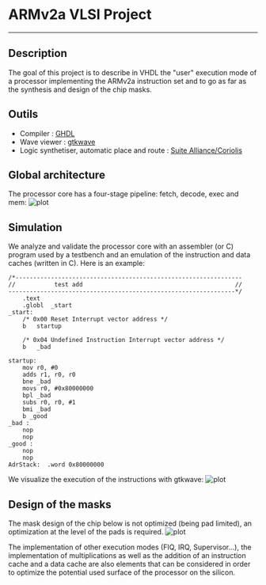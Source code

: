 # ARMv2a VLSI Project
***
## Description 
The goal of this project is to describe in VHDL the "user" execution mode of a processor implementing the ARMv2a instruction set and to go as far as the synthesis and design of the chip masks.

## Outils
- Compiler : [GHDL](https://github.com/ghdl/ghdl)
- Wave viewer : [gtkwave](http://gtkwave.sourceforge.net/)
- Logic synthetiser, automatic place and route : [Suite Alliance/Coriolis](http://coriolis.lip6.fr/) 

## Global architecture
The processor core has a four-stage pipeline: fetch, decode, exec and mem:
![plot](./images/global_architecture.png?raw=true "global_architecture")


## Simulation 
We analyze and validate the processor core with an assembler (or C) program used by a testbench and an emulation of the instruction and data caches (written in C). Here is an example: 
```armasm
/*----------------------------------------------------------------
//           test add                                           //
----------------------------------------------------------------*/
	.text
	.globl	_start 
_start:               
	/* 0x00 Reset Interrupt vector address */
	b	startup
	
	/* 0x04 Undefined Instruction Interrupt vector address */
	b	_bad

startup:                        
	mov r0, #0                  
	adds r1, r0, r0             
	bne _bad                    
	movs r0, #0x80000000        
	bpl _bad                    
	subs r0, r0, #1             
	bmi _bad                    
	b _good                   
_bad : 
	nop                         
	nop
_good :
	nop
	nop
AdrStack:  .word 0x80000000
```

We visualize the execution of the instructions with gtkwave: 
![plot](./images/testbench.png?raw=true "testbench") 

## Design of the masks 
The mask design of the chip below is not optimized (being pad limited), an optimization at the level of the pads is required.
![plot](./images/chip.png?raw=true "chip")

The implementation of other execution modes (FIQ, IRQ, Supervisor...), the implementation of multiplications as well as the addition of an instruction cache and a data cache are also elements that can be considered in order to optimize the potential used surface of the processor on the silicon. 

